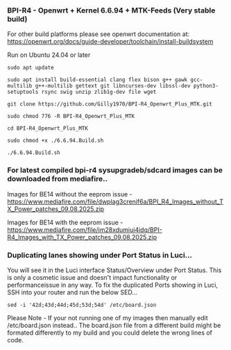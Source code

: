 ### BPI-R4 - Openwrt + Kernel 6.6.94 + MTK-Feeds (Very stable build)

For other build platforms please see openwrt documentation at: https://openwrt.org/docs/guide-developer/toolchain/install-buildsystem

Run on Ubuntu 24.04 or later

`sudo apt update`

`sudo apt install build-essential clang flex bison g++ gawk gcc-multilib g++-multilib gettext git libncurses-dev libssl-dev python3-setuptools rsync swig unzip zlib1g-dev file wget`

`git clone https://github.com/Gilly1970/BPI-R4_Openwrt_Plus_MTK.git`

`sudo chmod 776 -R BPI-R4_Openwrt_Plus_MTK`

`cd BPI-R4_Openwrt_Plus_MTK`

`sudo chmod +x ./6.6.94.Build.sh`

`./6.6.94.Build.sh`

### For latest compiled bpi-r4 sysupgradeb/sdcard images can be downloaded from mediafire..

Images for BE14 without the eeprom issue - https://www.mediafire.com/file/dwplag3crenif6a/BPI_R4_Images_without_TX_Power_patches_09.08.2025.zip

Images for BE14 with the eeprom issue - https://www.mediafire.com/file/jm28xdumiui4idq/BPI-R4_Images_with_TX_Power_patches_09.08.2025.zip

### Duplicating lanes showing under Port Status in Luci...
You will see it in the Luci interface Status/Overview under Port Status. This is only a cosmetic issue and doesn't impact functionality or performanceissue in any way. To fix the duplicated Ports showing in Luci, SSH into your router and run the below SED... 

`sed -i '42d;43d;44d;45d;53d;54d' /etc/board.json`

Please Note - If your not running one of my images then manually edit /etc/board.json instead.. The board.json file from a different build might be formated differently to my build and you could delete the wrong lines of code.
